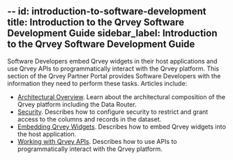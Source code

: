 --
id: introduction-to-software-development
title: Introduction to the Qrvey Software Development Guide
sidebar_label: Introduction to the Qrvey Software Development Guide
---

Software Developers embed Qrvey widgets in their host applications and use Qrvey APIs to programmatically interact with the Qrvey platform. This section of the Qrvey Partner Portal provides Software Developers with the information they need to perform these tasks. Articles include:

* [Architectural Overview](). Learn about the architectural composition of the Qrvey platform including the Data Router.
* [Security](). Describes how to configure security to restrict and grant access to the columns and records in the dataset.
* [Embedding Qrvey Widgets](). Describes how to embed Qrvey widgets into the host application.
* [Working with Qrvey APIs](). Describes how to use APIs to programmatically interact with the Qrvey platform.
